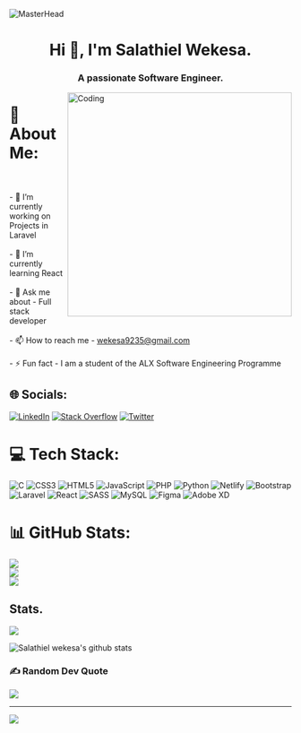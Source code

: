  ![MasterHead](https://blog.bit.ai/wp-content/uploads/2018/09/How-to-Embed-GitHub-Gists-in-Your-Documents-Blog-Banner.png)
<h1 align="center">Hi 👋, I'm Salathiel Wekesa.</h1>
<h3 align="center">A passionate Software Engineer.</h3>
<img align= "right" alt="Coding" width="400" src="https://cdn.dribbble.com/users/1162077/screenshots/3848914/media/320984a9ca58b3c73274c9259ecf6de8.gif">


# 💫 About Me:
<br><br>- 🔭 I’m currently working on Projects in Laravel<br><br>- 🌱 I’m currently learning React<br><br>- 💬 Ask me about - Full stack developer<br><br>- 📫 How to reach me - wekesa9235@gmail.com<br><br>- ⚡ Fun fact  - I am a student of the ALX Software Engineering Programme


## 🌐 Socials:
[![LinkedIn](https://img.shields.io/badge/LinkedIn-%230077B5.svg?logo=linkedin&logoColor=white)](https://linkedin.com/in/salathiel-wekesa) [![Stack Overflow](https://img.shields.io/badge/-Stackoverflow-FE7A16?logo=stack-overflow&logoColor=white)](https://stackoverflow.com/users/20022120) [![Twitter](https://img.shields.io/badge/Twitter-%231DA1F2.svg?logo=Twitter&logoColor=white)](https://twitter.com/theebantu) 

# 💻 Tech Stack:
![C](https://img.shields.io/badge/c-%2300599C.svg?style=for-the-badge&logo=c&logoColor=white) ![CSS3](https://img.shields.io/badge/css3-%231572B6.svg?style=for-the-badge&logo=css3&logoColor=white) ![HTML5](https://img.shields.io/badge/html5-%23E34F26.svg?style=for-the-badge&logo=html5&logoColor=white) ![JavaScript](https://img.shields.io/badge/javascript-%23323330.svg?style=for-the-badge&logo=javascript&logoColor=%23F7DF1E) ![PHP](https://img.shields.io/badge/php-%23777BB4.svg?style=for-the-badge&logo=php&logoColor=white) ![Python](https://img.shields.io/badge/python-3670A0?style=for-the-badge&logo=python&logoColor=ffdd54) ![Netlify](https://img.shields.io/badge/netlify-%23000000.svg?style=for-the-badge&logo=netlify&logoColor=#00C7B7) ![Bootstrap](https://img.shields.io/badge/bootstrap-%23563D7C.svg?style=for-the-badge&logo=bootstrap&logoColor=white) ![Laravel](https://img.shields.io/badge/laravel-%23FF2D20.svg?style=for-the-badge&logo=laravel&logoColor=white) ![React](https://img.shields.io/badge/react-%2320232a.svg?style=for-the-badge&logo=react&logoColor=%2361DAFB) ![SASS](https://img.shields.io/badge/SASS-hotpink.svg?style=for-the-badge&logo=SASS&logoColor=white) ![MySQL](https://img.shields.io/badge/mysql-%2300f.svg?style=for-the-badge&logo=mysql&logoColor=white) 	![Figma](https://img.shields.io/badge/figma-%23F24E1E.svg?style=for-the-badge&logo=figma&logoColor=white) ![Adobe XD](https://img.shields.io/badge/Adobe%20XD-470137?style=for-the-badge&logo=Adobe%20XD&logoColor=#FF61F6)
# 📊 GitHub Stats:
![](https://github-readme-stats.vercel.app/api?username=salawekesa&theme=vue-dark&hide_border=false&include_all_commits=false&count_private=false)<br/>
![](https://github-readme-streak-stats.herokuapp.com/?user=salawekesa&theme=vue-dark&hide_border=false)<br/>
![](https://github-readme-stats.vercel.app/api/top-langs/?username=salawekesa&theme=vue-dark&hide_border=false&include_all_commits=false&count_private=false&layout=compact)

 ## Stats.
 <p><img align="center" src="https://github-readme-stats.vercel.app/api/top-langs/?username=salawekesa&layout=compact&theme=dark&hide_border=false" /></p>
<p><img align="center" src="https://github-readme-stats.vercel.app/api?username=salawekesa&show_icons=true&include_all_commits=true&count_private=true&layout=compact&theme=dark&hide_border=false&border_radius=2&hide=contribs" alt="Salathiel wekesa's github stats" /></p>



### ✍️ Random Dev Quote
![](https://quotes-github-readme.vercel.app/api?type=horizontal&theme=radical)

---
[![](https://visitcount.itsvg.in/api?id=salawekesa&icon=0&color=1)](https://visitcount.itsvg.in)

